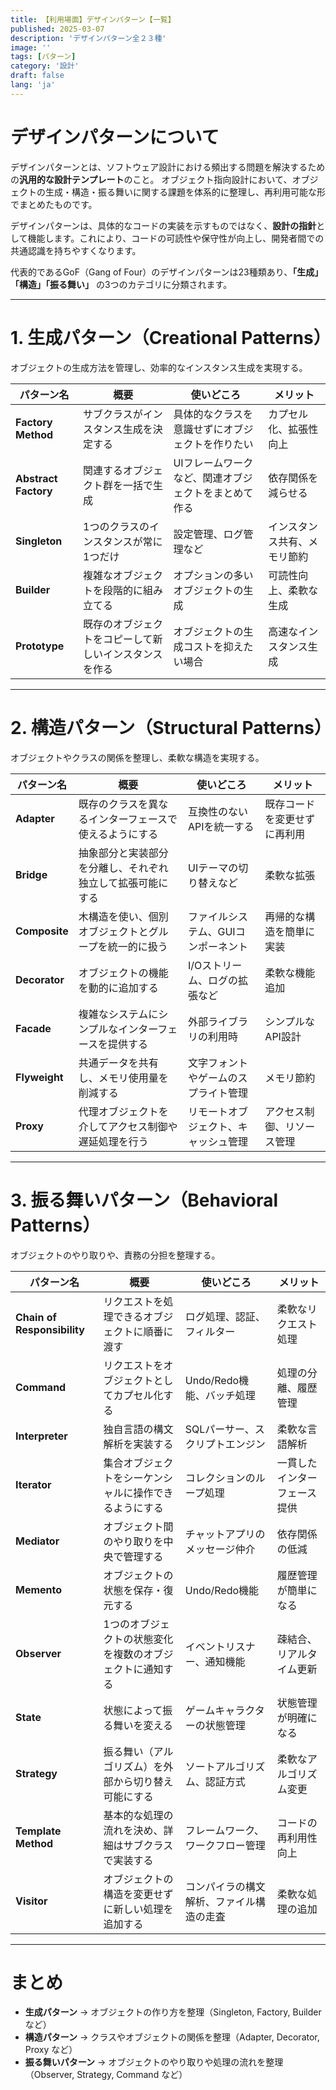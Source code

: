 ```yaml
---
title: 【利用場面】デザインパターン【一覧】
published: 2025-03-07
description: 'デザインパターン全２３種'
image: ''
tags: [パターン]
category: '設計'
draft: false 
lang: 'ja'
---
```

# デザインパターンについて
デザインパターンとは、ソフトウェア設計における頻出する問題を解決するための**汎用的な設計テンプレート**のこと。
オブジェクト指向設計において、オブジェクトの生成・構造・振る舞いに関する課題を体系的に整理し、再利用可能な形でまとめたものです。

デザインパターンは、具体的なコードの実装を示すものではなく、**設計の指針**として機能します。これにより、コードの可読性や保守性が向上し、開発者間での共通認識を持ちやすくなります。

代表的であるGoF（Gang of Four）のデザインパターンは23種類あり、**「生成」「構造」「振る舞い」** の3つのカテゴリに分類されます。

---

# **1. 生成パターン（Creational Patterns）**  
オブジェクトの生成方法を管理し、効率的なインスタンス生成を実現する。

| パターン名           | 概要                                                   | 使いどころ                                           | メリット                     |
| -------------------- | ------------------------------------------------------ | ---------------------------------------------------- | ---------------------------- |
| **Factory Method**   | サブクラスがインスタンス生成を決定する                 | 具体的なクラスを意識せずにオブジェクトを作りたい     | カプセル化、拡張性向上       |
| **Abstract Factory** | 関連するオブジェクト群を一括で生成                     | UIフレームワークなど、関連オブジェクトをまとめて作る | 依存関係を減らせる           |
| **Singleton**        | 1つのクラスのインスタンスが常に1つだけ                 | 設定管理、ログ管理など                               | インスタンス共有、メモリ節約 |
| **Builder**          | 複雑なオブジェクトを段階的に組み立てる                 | オプションの多いオブジェクトの生成                   | 可読性向上、柔軟な生成       |
| **Prototype**        | 既存のオブジェクトをコピーして新しいインスタンスを作る | オブジェクトの生成コストを抑えたい場合               | 高速なインスタンス生成       |

---

# **2. 構造パターン（Structural Patterns）**  
オブジェクトやクラスの関係を整理し、柔軟な構造を実現する。

| パターン名    | 概要                                                       | 使いどころ                           | メリット                     |
| ------------- | ---------------------------------------------------------- | ------------------------------------ | ---------------------------- |
| **Adapter**   | 既存のクラスを異なるインターフェースで使えるようにする     | 互換性のないAPIを統一する            | 既存コードを変更せずに再利用 |
| **Bridge**    | 抽象部分と実装部分を分離し、それぞれ独立して拡張可能にする | UIテーマの切り替えなど               | 柔軟な拡張                   |
| **Composite** | 木構造を使い、個別オブジェクトとグループを統一的に扱う     | ファイルシステム、GUIコンポーネント  | 再帰的な構造を簡単に実装     |
| **Decorator** | オブジェクトの機能を動的に追加する                         | I/Oストリーム、ログの拡張など        | 柔軟な機能追加               |
| **Facade**    | 複雑なシステムにシンプルなインターフェースを提供する       | 外部ライブラリの利用時               | シンプルなAPI設計            |
| **Flyweight** | 共通データを共有し、メモリ使用量を削減する                 | 文字フォントやゲームのスプライト管理 | メモリ節約                   |
| **Proxy**     | 代理オブジェクトを介してアクセス制御や遅延処理を行う       | リモートオブジェクト、キャッシュ管理 | アクセス制御、リソース管理   |

---

# **3. 振る舞いパターン（Behavioral Patterns）**  
オブジェクトのやり取りや、責務の分担を整理する。

| パターン名                  | 概要                                                      | 使いどころ                               | メリット                     |
| --------------------------- | --------------------------------------------------------- | ---------------------------------------- | ---------------------------- |
| **Chain of Responsibility** | リクエストを処理できるオブジェクトに順番に渡す            | ログ処理、認証、フィルター               | 柔軟なリクエスト処理         |
| **Command**                 | リクエストをオブジェクトとしてカプセル化する              | Undo/Redo機能、バッチ処理                | 処理の分離、履歴管理         |
| **Interpreter**             | 独自言語の構文解析を実装する                              | SQLパーサー、スクリプトエンジン          | 柔軟な言語解析               |
| **Iterator**                | 集合オブジェクトをシーケンシャルに操作できるようにする    | コレクションのループ処理                 | 一貫したインターフェース提供 |
| **Mediator**                | オブジェクト間のやり取りを中央で管理する                  | チャットアプリのメッセージ仲介           | 依存関係の低減               |
| **Memento**                 | オブジェクトの状態を保存・復元する                        | Undo/Redo機能                            | 履歴管理が簡単になる         |
| **Observer**                | 1つのオブジェクトの状態変化を複数のオブジェクトに通知する | イベントリスナー、通知機能               | 疎結合、リアルタイム更新     |
| **State**                   | 状態によって振る舞いを変える                              | ゲームキャラクターの状態管理             | 状態管理が明確になる         |
| **Strategy**                | 振る舞い（アルゴリズム）を外部から切り替え可能にする      | ソートアルゴリズム、認証方式             | 柔軟なアルゴリズム変更       |
| **Template Method**         | 基本的な処理の流れを決め、詳細はサブクラスで実装する      | フレームワーク、ワークフロー管理         | コードの再利用性向上         |
| **Visitor**                 | オブジェクトの構造を変更せずに新しい処理を追加する        | コンパイラの構文解析、ファイル構造の走査 | 柔軟な処理の追加             |

---

# **まとめ**
- **生成パターン** → オブジェクトの作り方を整理（Singleton, Factory, Builder など）  
- **構造パターン** → クラスやオブジェクトの関係を整理（Adapter, Decorator, Proxy など）  
- **振る舞いパターン** → オブジェクトのやり取りや処理の流れを整理（Observer, Strategy, Command など）
